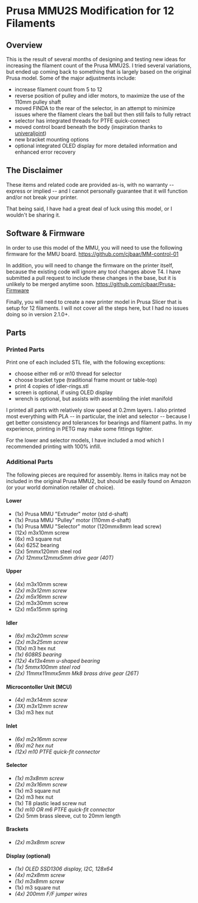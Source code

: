 # Prusa MMU2S Modification for 12 Filaments
## Overview
This is the result of several months of designing and testing new ideas for increasing the filament count of the Prusa MMU2S. I tried several variations, but ended up coming back to something that is largely based on the original Prusa model. Some of the major adjustments include:
* increase filament count from 5 to 12
* reverse position of pulley and idler motors, to maximize the use of the 110mm pulley shaft
* moved FINDA to the rear of the selector, in an attempt to minimize issues where the filament clears the ball but then still fails to fully retract
* selector has integrated threads for PTFE quick-connect
* moved control board beneath the body (inspiration thanks to [univeraljoint](https://www.thingiverse.com/universaljoint/about))
* new bracket mounting options
* optional integrated OLED display for more detailed information and enhanced error recovery
## The Disclaimer
These items and related code are provided as-is, with no warranty -- express or implied -- and I cannot personally guarantee that it will function and/or not break your printer.

That being said, I have had a great deal of luck using this model, or I wouldn't be sharing it.
## Software & Firmware
In order to use this model of the MMU, you will need to use the following firmware for the MMU board.
https://github.com/cjbaar/MM-control-01

In addition, you will need to change the firmware on the printer itself, because the existing code will ignore any tool changes above T4. I have submitted a pull request to include these changes in the base, but it is unlikely to be merged anytime soon.
https://github.com/cjbaar/Prusa-Firmware

Finally, you will need to create a new printer model in Prusa Slicer that is setup for 12 filaments. I will not cover all the steps here, but I had no issues doing so in version 2.1.0+.

## Parts
### Printed Parts
Print one of each included STL file, with the following exceptions:
* choose either m6 or m10 thread for selector
* choose bracket type (traditional frame mount or table-top)
* print 4 copies of idler-rings.stl
* screen is optional, if using OLED display
* wrench is optional, but assists with assembling the inlet manifold

I printed all parts with relatively slow speed at 0.2mm layers. I also printed most everything with PLA -- in particular, the inlet and selector -- because I get better consistency and tolerances for bearings and filament paths. In my experience, printing in PETG may make some fittings tighter.

For the lower and selector models, I have included a mod which I recommended printing with 100% infill.

### Additional Parts
The following pieces are required for assembly. Items in italics may not be included in the original Prusa MMU2, but should be easily found on Amazon (or your world domination retailer of choice).
#### Lower
* (1x) Prusa MMU "Extruder" motor (std d-shaft)
* (1x) Prusa MMU "Pulley" motor (110mm d-shaft)
* (1x) Prusa MMU "Selector" motor (120mmx8mm lead screw)
* (12x) m3x10mm screw
* (6x) m3 square nut
* (4x) 625Z bearing
* (2x) 5mmx120mm steel rod
* *(7x) 12mmx12mmx5mm drive gear (40T)*

#### Upper
* (4x) m3x10mm screw
* *(2x) m3x12mm screw*
* *(2x) m5x16mm screw*
* (2x) m3x30mm screw
* (2x) m5x15mm spring

#### Idler
* *(6x) m3x20mm screw*
* *(2x) m3x25mm screw*
* (10x) m3 hex nut
* *(1x) 608RS bearing*
* *(12x) 4x13x4mm u-shaped bearing*
* *(1x) 5mmx100mm steel rod*
* *(2x) 11mmx11mmx5mm Mk8 brass drive gear (26T)*

#### Microcontoller Unit (MCU)
* *(4x) m3x14mm screw*
* *(3X) m3x12mm screw*
* (3x) m3 hex nut

#### Inlet
* *(6x) m2x16mm screw*
* *(6x) m2 hex nut*
* *(12x) m10 PTFE quick-fit connector*

#### Selector
* *(1x) m3x8mm screw*
* *(2x) m3x16mm screw*
* (1x) m3 square nut
* (2x) m3 hex nut
* (1x) T8 plastic lead screw nut
* *(1x) m10 OR m6 PTFE quick-fit connector*
* (2x) 5mm brass sleeve, cut to 20mm length

#### Brackets
* *(2x) m3x8mm screw*

#### Display (optional)
* *(1x) OLED SSD1306 display, I2C, 128x64*
* *(4x) m2x8mm screw*
* *(1x) m3x8mm screw*
* (1x) m3 square nut
* *(4x) 200mm F/F jumper wires*
